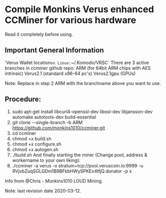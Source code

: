 # Compile Monkins Verus enhanced CCMiner for various hardware
Read it completely before using.

## Important General Information
'Verus Wallet location` on Linux: `~/.Komodo/VRSC`
There are 3 active branches in ccminer github repo:
  ARM             (for 64bit ARM chips with AES intrinsic)
  Verus2.1        (standard x86-64 pc's)
  Verus2.1gpu     (GPUs)

Note: Replace in step 2 ARM with the branchname above you want to use.

## Procedure:
1) sudo apt-get install libcurl4-openssl-dev libssl-dev libjansson-dev automake autotools-dev build-essential
2) git clone --single-branch -b ARM https://github.com/monkins1010/ccminer.git
3) cd ccminer
4) chmod +x build.sh
5) chmod +x configure.sh
6) chmod +x autogen.sh
7) ./build.sh
And finally starting the miner (Change pool, address & workername to your own liking):
8) ./ccminer -a verus -o stratum+tcp://pool.veruscoin.io:9999 -u RVjvbZuqSGLGDm1B9BFkbHWySPKEx4tfjQ.donator -p x

Info from @Chris - Monkins1010 LOUD Mining.

Note: last revision date 2020-03-12.

